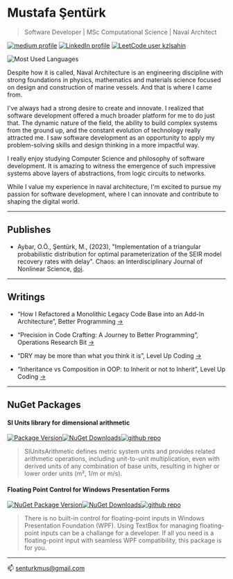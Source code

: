 # Mustafa Şentürk
> Software Developer | MSc Computational Science | Naval Architect

[![medium profile](https://img.shields.io/badge/medium-black?logo=medium)](https://medium.com/@senturkmus)  [![LinkedIn profile](https://img.shields.io/badge/LinkedIn-0A66C2?logo=linkedin)](https://www.linkedin.com/in/mustafa-senturk-ub9901/) 
[![LeetCode user kzlsahin](https://img.shields.io/badge/dynamic/json?style=plastic&labelColor=black&color=%23ffa116&label=Solved&query=solved&url=https%3A%2F%2Fleetcode-badge.vercel.app%2Fapi%2Fusers%2Fkzlsahin&logo=leetcode&logoColor=yellow)](https://leetcode.com/kzlsahin/)


![Most Used Languages](https://github-readme-stats.vercel.app/api/top-langs/?username=kzlsahin&hide=scss,css,javascript,html&layout=compact&theme=darcula)

Despite how it is called, Naval Architecture is an engineering discipline with strong foundations in physics, mathematics and materials science focused on design and construction of marine vessels. And that is where I came from.

I've always had a strong desire to create and innovate. I realized that software development offered a much broader platform for me to do just that. The dynamic nature of the field, the ability to build complex systems from the ground up, and the constant evolution of technology really attracted me. I saw software development as an opportunity to apply my problem-solving skills and design thinking in a more impactful way.

I really enjoy studying Computer Science and philosophy of software development. It is amazing to witness the emergence of such impressive systems above layers of abstractions, from logic circuits to networks.

While I value my experience in naval architecture, I'm excited to pursue my passion for software development, where I can innovate and contribute to shaping the digital world.

___
## Publishes

* Aybar, O.Ö., Şentürk, M., (2023), "Implementation of a triangular probabilistic distribution for optimal parameterization of the SEIR model recovery rates with delay". Chaos: an Interdisciplinary Journal of Nonlinear Science, [doi](https://doi.org/10.1063/5.0164226).
____
## Writings

* “How I Refactored a Monolithic Legacy Code Base into an Add-In Architecture”, Better Programming [->](https://bit.ly/3Pk0yk8)

* “Precision in Code Crafting: A Journey to Better Programming”, Operations Research Bit [->](https://medium.com/operations-research-bit/precision-in-code-crafting-a-journey-to-better-programming-c168dac765e1)

* “DRY may be more than what you think it is”, Level Up Coding [->](https://medium.com/gitconnected/dry-may-be-more-than-what-you-think-it-is-9834725ffec3)

* “Inheritance vs Composition in OOP: to Inherit or not to Inherit”, Level Up Coding [->](https://medium.com/gitconnected/inheritance-vs-composition-in-oop-to-inherit-or-not-to-inherit-da4e5c569d04)
____
## NuGet Packages

#### SI Units library for dimensional arithmetic
[![Package Version](https://img.shields.io/nuget/v/SIUnitsArithmetic?label=Latest%20Version)](https://www.nuget.org/packages/SIUnitsArithmetic/)[![NuGet Downloads](https://img.shields.io/nuget/dt/SIUnitsArithmetic)](https://www.nuget.org/packages/SIUnitsArithmetic/)[![github repo](https://img.shields.io/badge/github_repo-8A2BE2)](https://github.com/kzlsahin/SiUnitsArithmetic)

> SIUnitsArithmetic defines metric system units and provides related arithmetic operations, including unit-to-unit multiplication, even with derived units of any combination of base units, resulting in higher or lower order units (m², 1/m or m/s).

#### Floating Point Control for Windows Presentation Forms
[![NuGet Package Version](https://img.shields.io/nuget/v/FloatingPointControl?label=Latest%20Version)](https://www.nuget.org/packages/FloatingPointControl/)[![NuGet Downloads](https://img.shields.io/nuget/dt/FloatingPointControl)](https://www.nuget.org/packages/FloatingPointControl/)[![github repo](https://img.shields.io/badge/github_repo-8A2BE2)](https://github.com/kzlsahin/floating-point-controls)

> There is no built-in control for floating-point inputs in Windows Presentation Foundation (WPF). Using TextBox for managing floating-point inputs can be a challange for a developer. If all you need is a floating-point input with seamless WPF compatibility, this package is for you.


_____


📫 senturkmus@gmail.com

<!---
kzlsahin/kzlsahin is a ✨ special ✨ repository because its `README.md` (this file) appears on your GitHub profile.
You can click the Preview link to take a look at your changes.
--->
